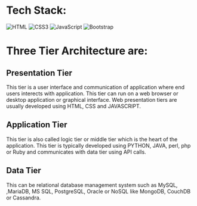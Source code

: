 # Tech Stack:
![HTML](https://img.shields.io/badge/HTML5-E34F26?style=for-the-badge&logo=html5&logoColor=white)
![CSS3](https://img.shields.io/badge/CSS3-1572B6?style=for-the-badge&logo=css3&logoColor=white)
![JavaScript](https://img.shields.io/badge/JavaScript-323330?style=for-the-badge&logo=javascript&logoColor=F7DF1E)
![Bootstrap](https://img.shields.io/badge/Bootstrap-563D7C?style=for-the-badge&logo=bootstrap&logoColor=white)



# Three Tier Architecture are:


## Presentation Tier
This tier is a user interface and communication of application where end users interects with application. This tier can run on a web browser or desktop application or graphical interface. Web presentation tiers are usually developed using HTML, CSS and JAVASCRIPT.


## Application Tier
This tier is also called logic tier or middle tier which is the heart of the application. This tier is typically developed using PYTHON, JAVA, perl, php or Ruby and communicates with data tier using API calls.


## Data Tier
This can be relational database management system such as MySQL, ,MariaDB, MS SQL, PostgreSQL, Oracle or NoSQL like MongoDB, CouchDB or Cassandra.

